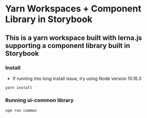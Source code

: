# Yarn Workspaces + Component Library in Storybook

## This is a yarn workspace built with lerna.js supporting a component library built in Storybook

### Install
* If running into long install issue, try using Node version 10.16.3
```
yarn install
```
### Running ui-common library
```
npm run common
```